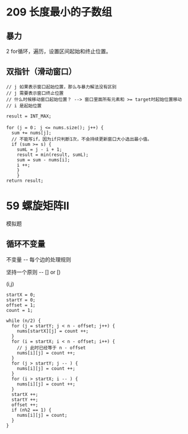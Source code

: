 # 209 长度最小的子数组
## 暴力

2 for循环，遍历，设置区间起始和终止位置。

## 双指针（滑动窗口）
```
// j 如果表示窗口起始位置，那么与暴力解法没有区别
// j 需要表示窗口终止位置
// 什么时候移动窗口起始位置？ --> 窗口里面所有元素和 >= target时起始位置移动
// i 是起始位置

result = INT_MAX;

for (j = 0； j <= nums.size(); j++) {
  sum += nums[j];
  // 不能写if，因为if只判断1次，不会持续更新窗口大小选出最小值。
  if (sum >= s) {
    sumL = j - i + 1;
    result = min(result, sumL);
    sum = sum - nums[i];
    i ++;
    }
    }
return result;
```

# 59 螺旋矩阵II
模拟题

## 循环不变量
不变量 -- 每个边的处理规则

坚持一个原则 -- [] or [)

(i,j)
```
startX = 0;
startY = 0;
offset = 1;
count = 1;

while (n/2) {
  for (j = startY; j < n - offset; j++) {
    nums[startX][j] = count ++;
  }
  for (i = startX; i < n - offset; i++) {
    // j 此时已经等于 n - offset
    nums[i][j] = count ++;
  }
  for (j > startY; j -- ) {
    nums[i][j] = count ++;
  }
  for (i > startX; i -- ) {
    nums[i][j] = count ++;
  }
  startX ++;
  startY ++;
  offset ++;
  if (n%2 == 1) {
    nums[i][j] = count;
  }
}
```


